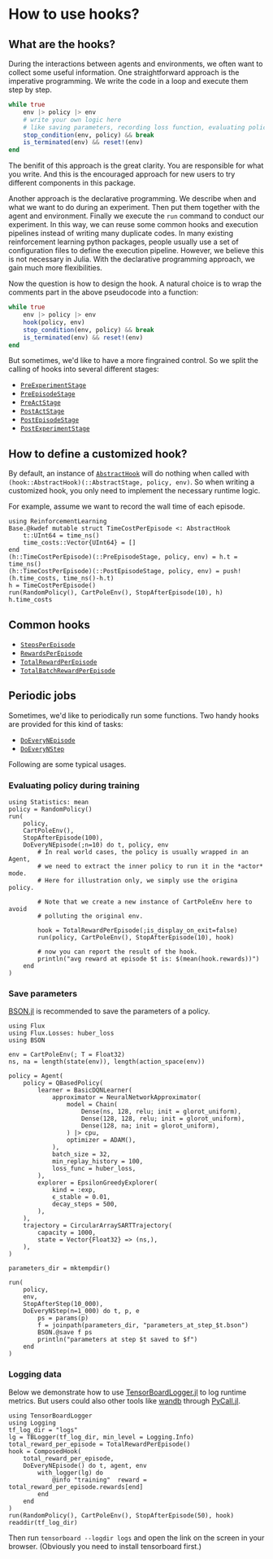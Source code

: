 # How to use hooks?

## What are the hooks?

During the interactions between agents and environments, we often want to
collect some useful information. One straightforward approach is the imperative
programming. We write the code in a loop and execute them step by step.

```julia
while true
    env |> policy |> env
    # write your own logic here
    # like saving parameters, recording loss function, evaluating policy, etc.
    stop_condition(env, policy) && break
    is_terminated(env) && reset!(env)
end
```

The benifit of this approach is the great clarity. You are responsible for what
you write. And this is the encouraged approach for new users to try different
components in this package.

Another approach is the declarative programming. We describe when and what we
want to do during an experiment. Then put them together with the agent and
environment. Finally we execute the `run` command to conduct our experiment. In
this way, we can reuse some common hooks and execution pipelines instead of
writing many duplicate codes. In many existing reinforcement learning python
packages, people usually use a set of configuration files to define the
execution pipeline. However, we believe this is not necessary in Julia. With the
declarative programming approach, we gain much more flexibilities.

Now the question is how to design the hook. A natural choice is to wrap the
comments part in the above pseudocode into a function:

```julia
while true
    env |> policy |> env
    hook(policy, env)
    stop_condition(env, policy) && break
    is_terminated(env) && reset!(env)
end
```

But sometimes, we'd like to have a more fingrained control. So we split the calling
of hooks into several different stages:

- [`PreExperimentStage`](@ref)
- [`PreEpisodeStage`](@ref)
- [`PreActStage`](@ref)
- [`PostActStage`](@ref)
- [`PostEpisodeStage`](@ref)
- [`PostExperimentStage`](@ref)

## How to define a customized hook?

By default, an instance of [`AbstractHook`](@ref) will do nothing when called
with `(hook::AbstractHook)(::AbstractStage, policy, env)`. So when writing a
customized hook, you only need to implement the necessary runtime logic.

For example, assume we want to record the wall time of each episode.

```@repl how_to_use_hooks
using ReinforcementLearning
Base.@kwdef mutable struct TimeCostPerEpisode <: AbstractHook
    t::UInt64 = time_ns()
    time_costs::Vector{UInt64} = []
end
(h::TimeCostPerEpisode)(::PreEpisodeStage, policy, env) = h.t = time_ns()
(h::TimeCostPerEpisode)(::PostEpisodeStage, policy, env) = push!(h.time_costs, time_ns()-h.t)
h = TimeCostPerEpisode()
run(RandomPolicy(), CartPoleEnv(), StopAfterEpisode(10), h)
h.time_costs
```

## Common hooks

- [`StepsPerEpisode`](@ref)
- [`RewardsPerEpisode`](@ref)
- [`TotalRewardPerEpisode`](@ref)
- [`TotalBatchRewardPerEpisode`](@ref)

## Periodic jobs

Sometimes, we'd like to periodically run some functions. Two handy hooks are
provided for this kind of tasks:

- [`DoEveryNEpisode`](@ref)
- [`DoEveryNStep`](@ref)

Following are some typical usages.

### Evaluating policy during training

```@repl how_to_use_hooks
using Statistics: mean
policy = RandomPolicy()
run(
    policy,
    CartPoleEnv(),
    StopAfterEpisode(100),
    DoEveryNEpisode(;n=10) do t, policy, env
        # In real world cases, the policy is usually wrapped in an Agent,
        # we need to extract the inner policy to run it in the *actor* mode.
        # Here for illustration only, we simply use the origina policy.

        # Note that we create a new instance of CartPoleEnv here to avoid
        # polluting the original env.

        hook = TotalRewardPerEpisode(;is_display_on_exit=false)
        run(policy, CartPoleEnv(), StopAfterEpisode(10), hook)

        # now you can report the result of the hook.
        println("avg reward at episode $t is: $(mean(hook.rewards))")
    end
)
```

### Save parameters

[BSON.jl](https://github.com/JuliaIO/BSON.jl) is recommended to save the parameters of a policy.

```@repl how_to_use_hooks
using Flux
using Flux.Losses: huber_loss
using BSON

env = CartPoleEnv(; T = Float32)
ns, na = length(state(env)), length(action_space(env))

policy = Agent(
    policy = QBasedPolicy(
        learner = BasicDQNLearner(
            approximator = NeuralNetworkApproximator(
                model = Chain(
                    Dense(ns, 128, relu; init = glorot_uniform),
                    Dense(128, 128, relu; init = glorot_uniform),
                    Dense(128, na; init = glorot_uniform),
                ) |> cpu,
                optimizer = ADAM(),
            ),
            batch_size = 32,
            min_replay_history = 100,
            loss_func = huber_loss,
        ),
        explorer = EpsilonGreedyExplorer(
            kind = :exp,
            ϵ_stable = 0.01,
            decay_steps = 500,
        ),
    ),
    trajectory = CircularArraySARTTrajectory(
        capacity = 1000,
        state = Vector{Float32} => (ns,),
    ),
)

parameters_dir = mktempdir()

run(
    policy,
    env,
    StopAfterStep(10_000),
    DoEveryNStep(n=1_000) do t, p, e
        ps = params(p)
        f = joinpath(parameters_dir, "parameters_at_step_$t.bson")
        BSON.@save f ps
        println("parameters at step $t saved to $f")
    end
)
```

### Logging data

Below we demonstrate how to use
[TensorBoardLogger.jl](https://github.com/PhilipVinc/TensorBoardLogger.jl) to
log runtime metrics. But users could also other tools like
[wandb](https://wandb.ai/site) through
[PyCall.jl](https://github.com/JuliaPy/PyCall.jl).


```@repl how_to_use_hooks
using TensorBoardLogger
using Logging
tf_log_dir = "logs"
lg = TBLogger(tf_log_dir, min_level = Logging.Info)
total_reward_per_episode = TotalRewardPerEpisode()
hook = ComposedHook(
    total_reward_per_episode,
    DoEveryNEpisode() do t, agent, env
        with_logger(lg) do
            @info "training"  reward = total_reward_per_episode.rewards[end]
        end
    end
)
run(RandomPolicy(), CartPoleEnv(), StopAfterEpisode(50), hook)
readdir(tf_log_dir)
```

Then run `tensorboard --logdir logs` and open the link on the screen in your
browser. (Obviously you need to install tensorboard first.)